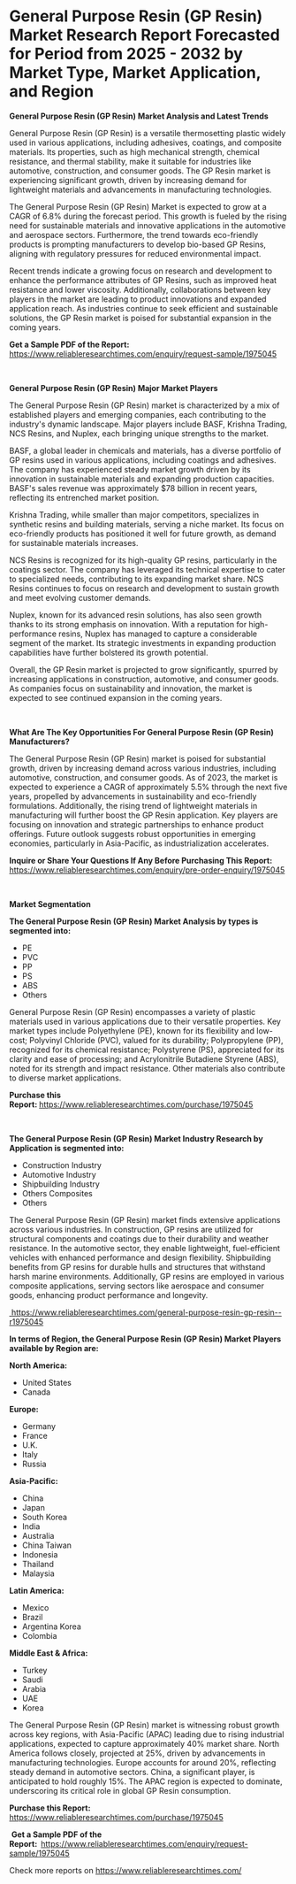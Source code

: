 <p><h1>General Purpose Resin (GP Resin) Market Research Report Forecasted for Period from 2025 -  2032 by Market Type, Market Application, and Region</h1></p><p><strong>General Purpose Resin (GP Resin) Market Analysis and Latest Trends</strong></p>
<p><p>General Purpose Resin (GP Resin) is a versatile thermosetting plastic widely used in various applications, including adhesives, coatings, and composite materials. Its properties, such as high mechanical strength, chemical resistance, and thermal stability, make it suitable for industries like automotive, construction, and consumer goods. The GP Resin market is experiencing significant growth, driven by increasing demand for lightweight materials and advancements in manufacturing technologies.</p><p>The General Purpose Resin (GP Resin) Market is expected to grow at a CAGR of 6.8% during the forecast period. This growth is fueled by the rising need for sustainable materials and innovative applications in the automotive and aerospace sectors. Furthermore, the trend towards eco-friendly products is prompting manufacturers to develop bio-based GP Resins, aligning with regulatory pressures for reduced environmental impact.</p><p>Recent trends indicate a growing focus on research and development to enhance the performance attributes of GP Resins, such as improved heat resistance and lower viscosity. Additionally, collaborations between key players in the market are leading to product innovations and expanded application reach. As industries continue to seek efficient and sustainable solutions, the GP Resin market is poised for substantial expansion in the coming years.</p></p>
<p><strong>Get a Sample PDF of the Report:&nbsp;</strong> <a href="https://www.reliableresearchtimes.com/enquiry/request-sample/1975045?utm_campaign=1558&utm_medium=2&utm_source=Github&utm_content=ia&utm_term=04022025&utm_id=general-purpose-resin-gp-resin">https://www.reliableresearchtimes.com/enquiry/request-sample/1975045</a></p>
<p>&nbsp;</p>
<p><strong>General Purpose Resin (GP Resin) Major Market Players</strong></p>
<p><p>The General Purpose Resin (GP Resin) market is characterized by a mix of established players and emerging companies, each contributing to the industry's dynamic landscape. Major players include BASF, Krishna Trading, NCS Resins, and Nuplex, each bringing unique strengths to the market.</p><p>BASF, a global leader in chemicals and materials, has a diverse portfolio of GP resins used in various applications, including coatings and adhesives. The company has experienced steady market growth driven by its innovation in sustainable materials and expanding production capacities. BASF's sales revenue was approximately $78 billion in recent years, reflecting its entrenched market position.</p><p>Krishna Trading, while smaller than major competitors, specializes in synthetic resins and building materials, serving a niche market. Its focus on eco-friendly products has positioned it well for future growth, as demand for sustainable materials increases.</p><p>NCS Resins is recognized for its high-quality GP resins, particularly in the coatings sector. The company has leveraged its technical expertise to cater to specialized needs, contributing to its expanding market share. NCS Resins continues to focus on research and development to sustain growth and meet evolving customer demands.</p><p>Nuplex, known for its advanced resin solutions, has also seen growth thanks to its strong emphasis on innovation. With a reputation for high-performance resins, Nuplex has managed to capture a considerable segment of the market. Its strategic investments in expanding production capabilities have further bolstered its growth potential.</p><p>Overall, the GP Resin market is projected to grow significantly, spurred by increasing applications in construction, automotive, and consumer goods. As companies focus on sustainability and innovation, the market is expected to see continued expansion in the coming years.</p></p>
<p>&nbsp;</p>
<p><strong>What Are The Key Opportunities For General Purpose Resin (GP Resin) Manufacturers?</strong></p>
<p><p>The General Purpose Resin (GP Resin) market is poised for substantial growth, driven by increasing demand across various industries, including automotive, construction, and consumer goods. As of 2023, the market is expected to experience a CAGR of approximately 5.5% through the next five years, propelled by advancements in sustainability and eco-friendly formulations. Additionally, the rising trend of lightweight materials in manufacturing will further boost the GP Resin application. Key players are focusing on innovation and strategic partnerships to enhance product offerings. Future outlook suggests robust opportunities in emerging economies, particularly in Asia-Pacific, as industrialization accelerates.</p></p>
<p><strong>Inquire or Share Your Questions If Any Before Purchasing This Report:</strong> <a href="https://www.reliableresearchtimes.com/enquiry/pre-order-enquiry/1975045?utm_campaign=1558&utm_medium=2&utm_source=Github&utm_content=ia&utm_term=04022025&utm_id=general-purpose-resin-gp-resin">https://www.reliableresearchtimes.com/enquiry/pre-order-enquiry/1975045</a></p>
<p>&nbsp;</p>
<p><strong>Market Segmentation</strong></p>
<p><strong>The General Purpose Resin (GP Resin) Market Analysis by types is segmented into:</strong></p>
<p><ul><li>PE</li><li>PVC</li><li>PP</li><li>PS</li><li>ABS</li><li>Others</li></ul></p>
<p><p>General Purpose Resin (GP Resin) encompasses a variety of plastic materials used in various applications due to their versatile properties. Key market types include Polyethylene (PE), known for its flexibility and low-cost; Polyvinyl Chloride (PVC), valued for its durability; Polypropylene (PP), recognized for its chemical resistance; Polystyrene (PS), appreciated for its clarity and ease of processing; and Acrylonitrile Butadiene Styrene (ABS), noted for its strength and impact resistance. Other materials also contribute to diverse market applications.</p></p>
<p><strong>Purchase this Report:&nbsp;</strong><a href="https://www.reliableresearchtimes.com/purchase/1975045?utm_campaign=1558&utm_medium=2&utm_source=Github&utm_content=ia&utm_term=04022025&utm_id=general-purpose-resin-gp-resin">https://www.reliableresearchtimes.com/purchase/1975045</a></p>
<p>&nbsp;</p>
<p><strong>The General Purpose Resin (GP Resin) Market Industry Research by Application is segmented into:</strong></p>
<p><ul><li>Construction Industry</li><li>Automotive Industry</li><li>Shipbuilding Industry</li><li>Others Composites</li><li>Others</li></ul></p>
<p><p>The General Purpose Resin (GP Resin) market finds extensive applications across various industries. In construction, GP resins are utilized for structural components and coatings due to their durability and weather resistance. In the automotive sector, they enable lightweight, fuel-efficient vehicles with enhanced performance and design flexibility. Shipbuilding benefits from GP resins for durable hulls and structures that withstand harsh marine environments. Additionally, GP resins are employed in various composite applications, serving sectors like aerospace and consumer goods, enhancing product performance and longevity.</p></p>
<p><a href="https://www.reliableresearchtimes.com/general-purpose-resin-gp-resin--r1975045?utm_campaign=1558&utm_medium=2&utm_source=Github&utm_content=ia&utm_term=04022025&utm_id=general-purpose-resin-gp-resin">&nbsp;https://www.reliableresearchtimes.com/general-purpose-resin-gp-resin--r1975045</a></p>
<p><strong>In terms of Region, the General Purpose Resin (GP Resin) Market Players available by Region are:</strong></p>
<p>
    <p> <strong> North America: </strong>
        <ul>
            <li>United States</li>
            <li>Canada</li>
        </ul>
        </p> 
    <p> <strong> Europe: </strong>
        <ul>
            <li>Germany</li>
            <li>France</li>
            <li>U.K.</li>
            <li>Italy</li>
            <li>Russia</li>
        </ul>
        </p> 
    <p> <strong> Asia-Pacific: </strong>
        <ul>
            <li>China</li>
            <li>Japan</li>
            <li>South Korea</li>
            <li>India</li>
            <li>Australia</li>
            <li>China Taiwan</li>
            <li>Indonesia</li>
            <li>Thailand</li>
            <li>Malaysia</li>
        </ul>
        </p> 
    <p> <strong> Latin America: </strong>
        <ul>
            <li>Mexico</li>
            <li>Brazil</li>
            <li>Argentina Korea</li>
            <li>Colombia</li>
        </ul>
        </p> 
    <p> <strong> Middle East & Africa: </strong>
        <ul>
            <li>Turkey</li>
            <li>Saudi</li>
            <li>Arabia</li>
            <li>UAE</li>
            <li>Korea</li>
        </ul>
    </p>
    </p>
<p><p>The General Purpose Resin (GP Resin) market is witnessing robust growth across key regions, with Asia-Pacific (APAC) leading due to rising industrial applications, expected to capture approximately 40% market share. North America follows closely, projected at 25%, driven by advancements in manufacturing technologies. Europe accounts for around 20%, reflecting steady demand in automotive sectors. China, a significant player, is anticipated to hold roughly 15%. The APAC region is expected to dominate, underscoring its critical role in global GP Resin consumption.</p></p>
<p><strong>Purchase this Report: </strong><a href="https://www.reliableresearchtimes.com/purchase/1975045?utm_campaign=1558&utm_medium=2&utm_source=Github&utm_content=ia&utm_term=04022025&utm_id=general-purpose-resin-gp-resin">https://www.reliableresearchtimes.com/purchase/1975045</a></p>
<p>&nbsp;<strong>Get a Sample PDF of the Report:&nbsp;&nbsp;</strong><a href="https://www.reliableresearchtimes.com/enquiry/request-sample/1975045?utm_campaign=1558&utm_medium=2&utm_source=Github&utm_content=ia&utm_term=04022025&utm_id=general-purpose-resin-gp-resin">https://www.reliableresearchtimes.com/enquiry/request-sample/1975045</a></p>
<p><strong></strong></p>
<p>Check more reports on <a href="https://www.reliableresearchtimes.com/?utm_campaign=1558&utm_medium=2&utm_source=Github&utm_content=ia&utm_term=04022025&utm_id=general-purpose-resin-gp-resin">https://www.reliableresearchtimes.com/</a></p>